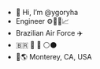 - 👋 Hi, I’m @ygoryha
- Engineer ⚙️🔧📐📈
- Brazilian Air Force ✈️
- 🇧🇷 🔺️ 🐓 ⚪️⚫️
- 📌🌎 Monterey, CA, USA

<!---
ygoryha/ygoryha is a ✨ special ✨ repository because its `README.md` (this file) appears on your GitHub profile.
You can click the Preview link to take a look at your changes.
--->
